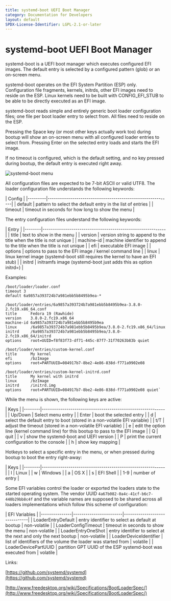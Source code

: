 ```yaml
---
title: systemd-boot UEFI Boot Manager
category: Documentation for Developers
layout: default
SPDX-License-Identifier: LGPL-2.1-or-later
---
```


# systemd-boot UEFI Boot Manager

systemd-boot is a UEFI boot manager which executes configured EFI images. The default entry is selected by a configured pattern (glob) or an on-screen menu.

systemd-boot operates on the EFI System Partition (ESP) only. Configuration file fragments, kernels, initrds, other EFI images need to reside on the ESP. Linux kernels need to be built with CONFIG\_EFI\_STUB to be able to be directly executed as an EFI image.

systemd-boot reads simple and entirely generic boot loader configuration files; one file per boot loader entry to select from. All files need to reside on the ESP.

Pressing the Space key (or most other keys actually work too) during bootup will show an on-screen menu with all configured loader entries to select from. Pressing Enter on the selected entry loads and starts the EFI image.

If no timeout is configured, which is the default setting, and no key pressed during bootup, the default entry is executed right away.

![systemd-boot menu](/assets/systemd-boot-menu.png)

All configuration files are expected to be 7-bit ASCII or valid UTF8. The loader configuration file understands the following keywords:

| Config  |
|---------|------------------------------------------------------------|
| default | pattern to select the default entry in the list of entries |
| timeout | timeout in seconds for how long to show the menu           |


The entry configuration files understand the following keywords:

| Entry  |
|--------|------------------------------------------------------------|
| title | text to show in the menu |
| version | version string to append to the title when the title is not unique |
| machine-id | machine identifier to append to the title when the title is not unique |
| efi | executable EFI image |
| options | options to pass to the EFI image / kernel command line |
| linux | linux kernel image (systemd-boot still requires the kernel to have an EFI stub) |
| initrd | initramfs image (systemd-boot just adds this as option initrd=) |


Examples:
```
/boot/loader/loader.conf
timeout 3
default 6a9857a393724b7a981ebb5b8495b9ea-*

/boot/loader/entries/6a9857a393724b7a981ebb5b8495b9ea-3.8.0-2.fc19.x86_64.conf
title      Fedora 19 (Rawhide)
version    3.8.0-2.fc19.x86_64
machine-id 6a9857a393724b7a981ebb5b8495b9ea
linux      /6a9857a393724b7a981ebb5b8495b9ea/3.8.0-2.fc19.x86_64/linux
initrd     /6a9857a393724b7a981ebb5b8495b9ea/3.8.0-2.fc19.x86_64/initrd
options    root=UUID=f8f83f73-df71-445c-87f7-31f70263b83b quiet

/boot/loader/entries/custom-kernel.conf
title      My kernel
efi        /bzImage
options    root=PARTUUID=084917b7-8be2-4e86-838d-f771a9902e08

/boot/loader/entries/custom-kernel-initrd.conf
title      My kernel with initrd
linux      /bzImage
initrd     /initrd.img
options    root=PARTUUID=084917b7-8be2-4e86-838d-f771a9902e08 quiet`
```


While the menu is shown, the following keys are active:

| Keys   |
|--------|------------------------------------------------------------|
| Up/Down | Select menu entry |
| Enter | boot the selected entry |
| d | select the default entry to boot (stored in a non-volatile EFI variable) |
| t/T | adjust the timeout (stored in a non-volatile EFI variable) |
| e | edit the option line (kernel command line) for this bootup to pass to the EFI image |
| Q | quit |
| v | show the systemd-boot and UEFI version |
| P | print the current configuration to the console |
| h | show key mapping |

Hotkeys to select a specific entry in the menu, or when pressed during bootup to boot the entry right-away:



| Keys   |
|--------|------------------------------------------------------------|
| l | Linux |
| w | Windows |
| a | OS X |
| s | EFI Shell |
| 1-9 | number of entry |

Some EFI variables control the loader or exported the loaders state to the started operating system. The vendor UUID `4a67b082-0a4c-41cf-b6c7-440b29bb8c4f` and the variable names are supposed to be shared across all loaders implementations which follow this scheme of configuration:

| EFI Variables |
|---------------|------------------------|-------------------------------|
| LoaderEntryDefault | entry identifier to select as default at bootup  | non-volatile |
| LoaderConfigTimeout | timeout in seconds to show the menu | non-volatile |
| LoaderEntryOneShot | entry identifier to select at the next and only the next bootup | non-volatile |
| LoaderDeviceIdentifier | list of identifiers of the volume the loader was started from | volatile |
| LoaderDevicePartUUID | partition GPT UUID of the ESP systemd-boot was executed from | volatile |


Links:

[https://github.com/systemd/systemd](https://github.com/systemd/systemd)

[http://www.freedesktop.org/wiki/Specifications/BootLoaderSpec/](http://www.freedesktop.org/wiki/Specifications/BootLoaderSpec/)
